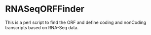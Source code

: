 RNASeqORFFinder
===============
This is a perl script to find the ORF and define coding and nonCoding transcripts based on RNA-Seq data.
